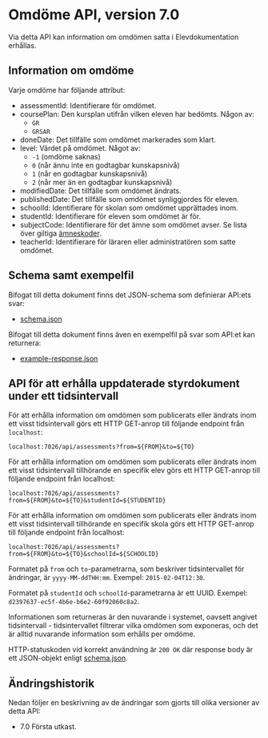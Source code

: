 Omdöme API, version 7.0
==============================
Via detta API kan information om omdömen satta i Elevdokumentation erhållas.

Information om omdöme
---------------------------
Varje omdöme har följande attribut: 
- assessmentId: Identifierare för omdömet.
- coursePlan: Den kursplan utifrån vilken eleven har bedömts. Någon av: 
    - `GR` 
    - `GRSAR`
- doneDate: Det tillfälle som omdömet markerades som klart.
- level: Värdet på omdömet. Något av: 
    - `-1` (omdöme saknas)
    - `0` (når ännu inte en godtagbar kunskapsnivå)
    - `1` (når en godtagbar kunskapsnivå)
    - `2` (når mer än en godtagbar kunskapsnivå)
- modifiedDate: Det tillfälle som omdömet ändrats.
- publishedDate: Det tillfälle som omdömet synliggjordes för eleven.
- schoolId: Identifierare för skolan som omdömet upprättades inom.
- studentId: Identifierare för eleven som omdömet är för.
- subjectCode: Identifierare för det ämne som omdömet avser. Se lista över giltiga [ämneskoder](https://github.com/pingpong-lms/skolplattform-api/blob/master/%C3%A4mneskoder.md).
- teacherId: Identifierare för läraren eller administratören som satte omdömet.

Schema samt exempelfil
-------------------
Bifogat till detta dokument finns det JSON-schema som definierar API:ets svar:
- [schema.json](schema.json)

Bifogat till detta dokument finns även en exempelfil på svar som API:et kan returnera:
- [example-response.json](example-response.json)

API för att erhålla uppdaterade styrdokument under ett tidsintervall
--------------------------------------------------------------------
För att erhålla information om omdömen som publicerats eller ändrats inom ett visst tidsintervall görs ett HTTP GET-anrop till följande endpoint från `localhost`:

    localhost:7026/api/assessments?from=${FROM}&to=${TO}

För att erhålla information om omdömen som publicerats eller ändrats inom ett visst tidsintervall tillhörande en specifik elev görs ett HTTP GET-anrop till följande endpoint från localhost:

    localhost:7026/api/assessments?from=${FROM}&to=${TO}&studentId=${STUDENTID}

För att erhålla information om omdömen som publicerats eller ändrats inom ett visst tidsintervall tillhörande en specifik skola görs ett HTTP GET-anrop till följande endpoint från localhost:

    localhost:7026/api/assessments?from=${FROM}&to=${TO}&schoolId=${SCHOOLID}

Formatet på `from` och `to`-parametrarna, som beskriver tidsintervallet för ändringar, är `yyyy-MM-ddTHH:mm`. Exempel: `2015-02-04T12:30`.

Formatet på `studentId` och `schoolId`-parametrarna är ett UUID. Exempel: `d2397637-ec5f-4b6e-b6e2-60f92060c8a2`.

Informationen som returneras är den nuvarande i systemet, oavsett angivet tidsintervall - tidsintervallet filtrerar vilka omdömen som exponeras, och det är alltid nuvarande information som erhålls per omdöme.

HTTP-statuskoden vid korrekt användning är `200 OK` där response body är ett JSON-objekt enligt [schema.json](schema.json).

Ändringshistorik
----------------
Nedan följer en beskrivning av de ändringar som gjorts till olika versioner av detta API:
- 7.0 Första utkast.
